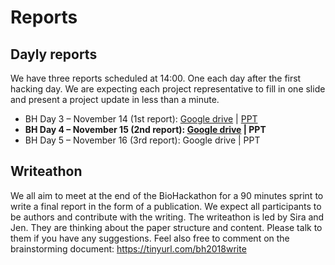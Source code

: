 # Reports
## Dayly reports
We have three reports scheduled at 14:00. One each day after the first hacking day. We are expecting each project representative to fill in one slide and present a project update in less than a minute. 

* BH Day 3 – November 14 (1st report): [Google drive](http://goo.gl/R6oYbb) | [PPT](bh2018paris-report-day3-nov14.pptx)
* **BH Day 4 – November 15 (2nd report):  [Google drive](https://goo.gl/aDQmZe) | PPT**
* BH Day 5 – November 16 (3rd report): Google drive | PPT

## Writeathon
We all aim to meet at the end of the BioHackathon for a 90 minutes sprint to write a final report in the form of a publication. We expect all participants to be authors and contribute with the writing. The writeathon is led by Sira and Jen. They are thinking about the paper structure and content. Please talk to them if you have any suggestions. Feel also free to comment on the brainstorming document: https://tinyurl.com/bh2018write 

